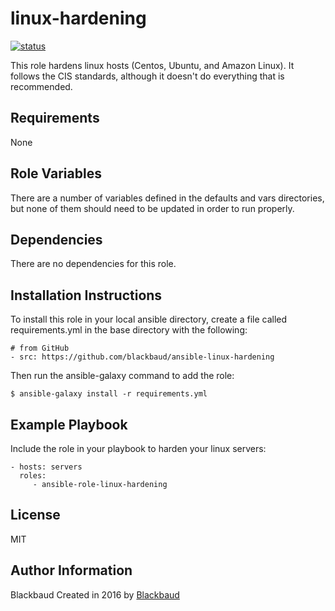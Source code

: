 linux-hardening
===============
[![status](https://travis-ci.org/blackbaud/ansible-role-linux-hardening.svg?branch=master)](https://travis-ci.org/blackbaud/ansible-role-linux-hardening)

This role hardens linux hosts (Centos, Ubuntu, and Amazon Linux).  It follows the CIS standards, although it doesn't do everything that is recommended.

Requirements
------------

None

Role Variables
--------------

There are a number of variables defined in the defaults and vars directories, but none of them should need to be updated in order to run properly.

Dependencies
------------

There are no dependencies for this role.  

Installation Instructions
-------------------------

To install this role in your local ansible directory, create a file called requirements.yml in the base directory with the following:

    # from GitHub
    - src: https://github.com/blackbaud/ansible-linux-hardening

 Then run the ansible-galaxy command to add the role:
 
    $ ansible-galaxy install -r requirements.yml

Example Playbook
----------------

Include the role in your playbook to harden your linux servers:

    - hosts: servers
      roles:
         - ansible-role-linux-hardening

License
-------

MIT

Author Information
------------------

Blackbaud
Created in 2016 by [Blackbaud](http://blackbaud.com/)